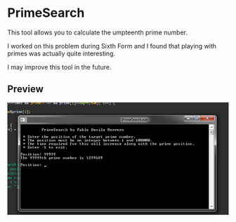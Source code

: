 # PrimeSearch
 This tool allows you to calculate the umpteenth prime number.

 I worked on this problem during Sixth Form and I found that playing
 with primes was actually quite interesting.
 
 I may improve this tool in the future.

## Preview
![](images/Prime_99999.png)
